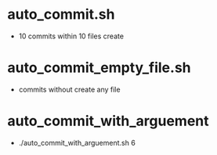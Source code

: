 # auto_commit.sh
- 10 commits within 10 files create

# auto_commit_empty_file.sh
- commits without create any file

# auto_commit_with_arguement
- ./auto_commit_with_arguement.sh 6
